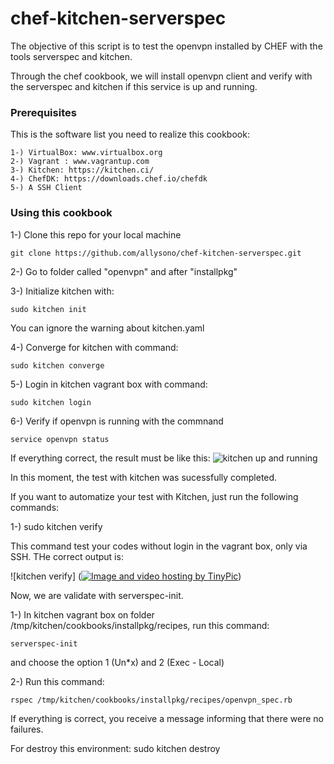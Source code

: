 # chef-kitchen-serverspec

The objective of this script is to test the openvpn installed by CHEF with the tools serverspec and kitchen.

Through the chef cookbook, we will install openvpn client and verify with the serverspec and kitchen if this service is up and running. 

### Prerequisites

This is the software list you need to realize this cookbook:

```
1-) VirtualBox: www.virtualbox.org
2-) Vagrant : www.vagrantup.com
3-) Kitchen: https://kitchen.ci/
4-) ChefDK: https://downloads.chef.io/chefdk
5-) A SSH Client
```

### Using this cookbook

1-) Clone this repo for your local machine
```
git clone https://github.com/allysono/chef-kitchen-serverspec.git
```
2-) Go to folder called "openvpn" and after "installpkg"

3-) Initialize kitchen with:
```
sudo kitchen init
```
You can ignore the warning about kitchen.yaml

4-) Converge for kitchen with command:
```
sudo kitchen converge
```
5-) Login in kitchen vagrant box with command:
```
sudo kitchen login
```
6-) Verify if openvpn is running with the commnand
```
service openvpn status
```

If everything correct, the result must be like this:
![kitchen up and running](https://i.postimg.cc/QxsN3BBQ/kitchen.png)

In this moment, the test with kitchen was sucessfully completed.

If you want to automatize  your test with Kitchen, just run the following commands:

1-) sudo kitchen verify

This command test your codes without login in the vagrant box, only via SSH. THe correct output is:

![kitchen verify] (<a href="http://tinypic.com?ref=209kd43" target="_blank"><img src="http://i67.tinypic.com/209kd43.png" border="0" alt="Image and video hosting by TinyPic"></a>) 


Now, we are validate with serverspec-init. 

1-) In kitchen vagrant box on folder /tmp/kitchen/cookbooks/installpkg/recipes, run this command:
```
serverspec-init
```
and choose the option 1 (Un*x) and 2 (Exec - Local)

2-) Run this command:
```
rspec /tmp/kitchen/cookbooks/installpkg/recipes/openvpn_spec.rb
```

If everything is correct, you receive a message informing that there were no failures.

For destroy this environment:
sudo kitchen destroy
